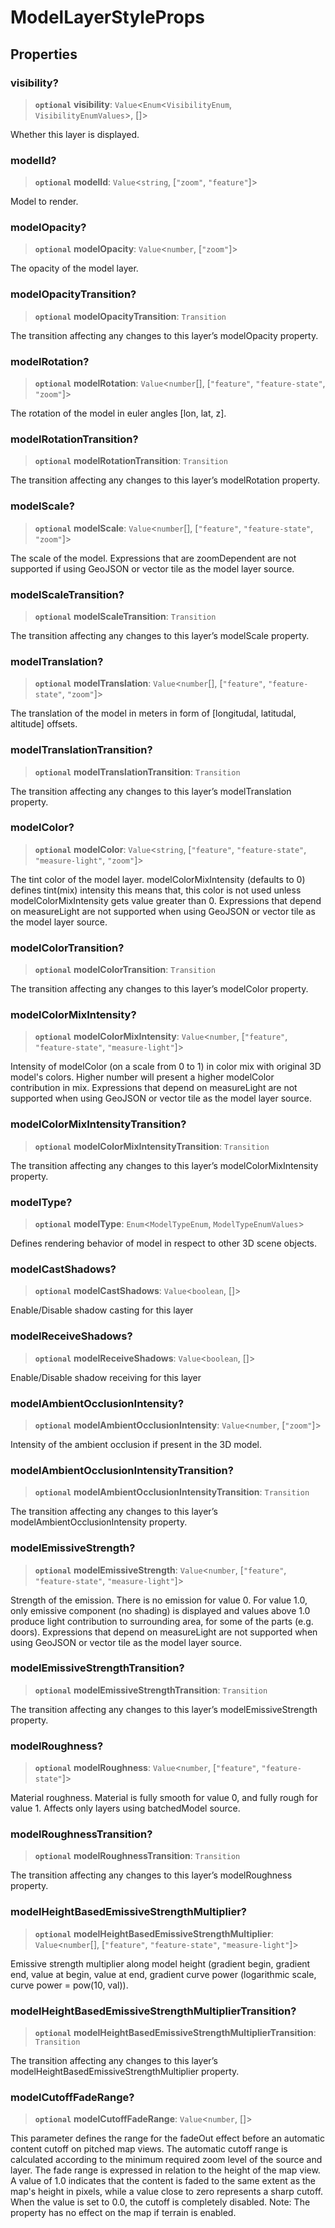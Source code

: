 
#  ModelLayerStyleProps


## Properties

### visibility?

> **`optional`** **visibility**: `Value`\<`Enum`\<`VisibilityEnum`, `VisibilityEnumValues`\>, []\>

Whether this layer is displayed.

### modelId?

> **`optional`** **modelId**: `Value`\<`string`, [`"zoom"`, `"feature"`]\>

Model to render.

### modelOpacity?

> **`optional`** **modelOpacity**: `Value`\<`number`, [`"zoom"`]\>

The opacity of the model layer.



### modelOpacityTransition?

> **`optional`** **modelOpacityTransition**: `Transition`

The transition affecting any changes to this layer’s modelOpacity property.

### modelRotation?

> **`optional`** **modelRotation**: `Value`\<`number`[], [`"feature"`, `"feature-state"`, `"zoom"`]\>

The rotation of the model in euler angles [lon, lat, z].

### modelRotationTransition?

> **`optional`** **modelRotationTransition**: `Transition`

The transition affecting any changes to this layer’s modelRotation property.

### modelScale?

> **`optional`** **modelScale**: `Value`\<`number`[], [`"feature"`, `"feature-state"`, `"zoom"`]\>

The scale of the model. Expressions that are zoomDependent are not supported if using GeoJSON or vector tile as the model layer source.

### modelScaleTransition?

> **`optional`** **modelScaleTransition**: `Transition`

The transition affecting any changes to this layer’s modelScale property.

### modelTranslation?

> **`optional`** **modelTranslation**: `Value`\<`number`[], [`"feature"`, `"feature-state"`, `"zoom"`]\>

The translation of the model in meters in form of [longitudal, latitudal, altitude] offsets.

### modelTranslationTransition?

> **`optional`** **modelTranslationTransition**: `Transition`

The transition affecting any changes to this layer’s modelTranslation property.

### modelColor?

> **`optional`** **modelColor**: `Value`\<`string`, [`"feature"`, `"feature-state"`, `"measure-light"`, `"zoom"`]\>

The tint color of the model layer. modelColorMixIntensity (defaults to 0) defines tint(mix) intensity  this means that, this color is not used unless modelColorMixIntensity gets value greater than 0. Expressions that depend on measureLight are not supported when using GeoJSON or vector tile as the model layer source.

### modelColorTransition?

> **`optional`** **modelColorTransition**: `Transition`

The transition affecting any changes to this layer’s modelColor property.

### modelColorMixIntensity?

> **`optional`** **modelColorMixIntensity**: `Value`\<`number`, [`"feature"`, `"feature-state"`, `"measure-light"`]\>

Intensity of modelColor (on a scale from 0 to 1) in color mix with original 3D model's colors. Higher number will present a higher modelColor contribution in mix. Expressions that depend on measureLight are not supported when using GeoJSON or vector tile as the model layer source.

### modelColorMixIntensityTransition?

> **`optional`** **modelColorMixIntensityTransition**: `Transition`

The transition affecting any changes to this layer’s modelColorMixIntensity property.



### modelType?

> **`optional`** **modelType**: `Enum`\<`ModelTypeEnum`, `ModelTypeEnumValues`\>

Defines rendering behavior of model in respect to other 3D scene objects.



### modelCastShadows?

> **`optional`** **modelCastShadows**: `Value`\<`boolean`, []\>

Enable/Disable shadow casting for this layer



### modelReceiveShadows?

> **`optional`** **modelReceiveShadows**: `Value`\<`boolean`, []\>

Enable/Disable shadow receiving for this layer



### modelAmbientOcclusionIntensity?

> **`optional`** **modelAmbientOcclusionIntensity**: `Value`\<`number`, [`"zoom"`]\>

Intensity of the ambient occlusion if present in the 3D model.



### modelAmbientOcclusionIntensityTransition?

> **`optional`** **modelAmbientOcclusionIntensityTransition**: `Transition`

The transition affecting any changes to this layer’s modelAmbientOcclusionIntensity property.



### modelEmissiveStrength?

> **`optional`** **modelEmissiveStrength**: `Value`\<`number`, [`"feature"`, `"feature-state"`, `"measure-light"`]\>

Strength of the emission. There is no emission for value 0. For value 1.0, only emissive component (no shading) is displayed and values above 1.0 produce light contribution to surrounding area, for some of the parts (e.g. doors). Expressions that depend on measureLight are not supported when using GeoJSON or vector tile as the model layer source.



### modelEmissiveStrengthTransition?

> **`optional`** **modelEmissiveStrengthTransition**: `Transition`

The transition affecting any changes to this layer’s modelEmissiveStrength property.



### modelRoughness?

> **`optional`** **modelRoughness**: `Value`\<`number`, [`"feature"`, `"feature-state"`]\>

Material roughness. Material is fully smooth for value 0, and fully rough for value 1. Affects only layers using batchedModel source.



### modelRoughnessTransition?

> **`optional`** **modelRoughnessTransition**: `Transition`

The transition affecting any changes to this layer’s modelRoughness property.



### modelHeightBasedEmissiveStrengthMultiplier?

> **`optional`** **modelHeightBasedEmissiveStrengthMultiplier**: `Value`\<`number`[], [`"feature"`, `"feature-state"`, `"measure-light"`]\>

Emissive strength multiplier along model height (gradient begin, gradient end, value at begin, value at end, gradient curve power (logarithmic scale, curve power = pow(10, val)).



### modelHeightBasedEmissiveStrengthMultiplierTransition?

> **`optional`** **modelHeightBasedEmissiveStrengthMultiplierTransition**: `Transition`

The transition affecting any changes to this layer’s modelHeightBasedEmissiveStrengthMultiplier property.



### modelCutoffFadeRange?

> **`optional`** **modelCutoffFadeRange**: `Value`\<`number`, []\>

This parameter defines the range for the fadeOut effect before an automatic content cutoff on pitched map views. The automatic cutoff range is calculated according to the minimum required zoom level of the source and layer. The fade range is expressed in relation to the height of the map view. A value of 1.0 indicates that the content is faded to the same extent as the map's height in pixels, while a value close to zero represents a sharp cutoff. When the value is set to 0.0, the cutoff is completely disabled. Note: The property has no effect on the map if terrain is enabled.
